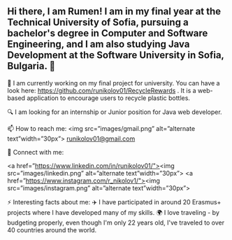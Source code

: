 ## Hi there, I am Rumen! I am in my final year at the Technical University of Sofia, pursuing a bachelor's degree in Computer and Software Engineering, and I am also studying Java Development at the Software University in Sofia, Bulgaria. 👋

🔭 I am currently working on my final project for university. You can have a look here: https://github.com/runikolov01/RecycleRewards . It is a web-based application to encourage users to recycle plastic bottles.

🔍 I am looking for an internship or Junior position for Java web developer.

 📫 How to reach me:
<img src=”images/gmail.png” alt=”alternate text”width=”30px”></a> runikolov01@gmail.com </li>

🤝 Connect with me:

<a href=”https://www.linkedin.com/in/runikolov01/"><img src=”images/linkedin.png” alt=”alternate text”width=”30px”></a>
<a href=”https://www.instagram.com/r_nikolov1/"><img src=”images/instagram.png” alt=”alternate text”width=”30px”></a>

⚡ Interesting facts about me:
✈️ I have participated in around 20 Erasmus+ projects where I have developed many of my skills.
🌍 I love traveling - by budgeting properly, even though I'm only 22 years old, I've traveled to over 40 countries around the world.